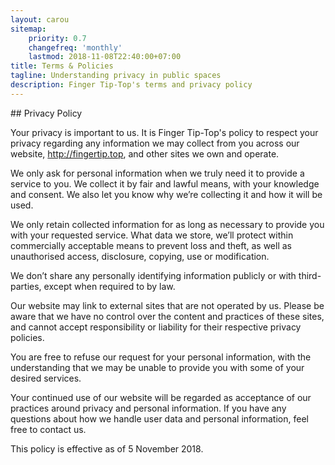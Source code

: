 ```yaml
---
layout: carou
sitemap:
    priority: 0.7
    changefreq: 'monthly'
    lastmod: 2018-11-08T22:40:00+07:00
title: Terms & Policies
tagline: Understanding privacy in public spaces
description: Finger Tip-Top's terms and privacy policy
---
```

<div class="container">
## Privacy Policy 

Your privacy is important to us. It is Finger Tip-Top's policy to respect your privacy regarding any information we may collect from you across our website, http://fingertip.top, and other sites we own and operate.

We only ask for personal information when we truly need it to provide a service to you. We collect it by fair and lawful means, with your knowledge and consent. We also let you know why we’re collecting it and how it will be used.

We only retain collected information for as long as necessary to provide you with your requested service. What data we store, we’ll protect within commercially acceptable means to prevent loss and theft, as well as unauthorised access, disclosure, copying, use or modification.

We don’t share any personally identifying information publicly or with third-parties, except when required to by law.

Our website may link to external sites that are not operated by us. Please be aware that we have no control over the content and practices of these sites, and cannot accept responsibility or liability for their respective privacy policies.

You are free to refuse our request for your personal information, with the understanding that we may be unable to provide you with some of your desired services.

Your continued use of our website will be regarded as acceptance of our practices around privacy and personal information. If you have any questions about how we handle user data and personal information, feel free to contact us.

This policy is effective as of 5 November 2018.
</div>

